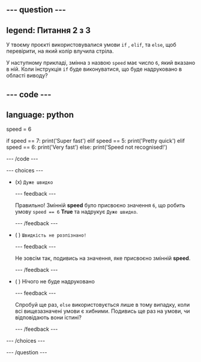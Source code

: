 
--- question ---
---
legend: Питання 2 з 3
---

У твоєму проєкті використовувалися умови `if` , `elif`, та `else`, щоб перевірити, на який колір влучила стріла.

У наступному прикладі, змінна з назвою `speed` має число `6`, який вказано в ній. Коли інструкція `if` буде виконуватися, що буде надруковано в області виводу?

--- code ---
---
language: python
---
speed = 6

if speed == 7: print('Super fast') elif speed == 5: print('Pretty quick') elif speed == 6: print('Very fast') else: print('Speed not recognised!')

--- /code ---

--- choices ---

- (x) `Дуже швидко`

  --- feedback ---

  Правильно! Змінній **speed** було присвоєно значення `6`, що робить умову `speed == 6` **True** та надрукує `Дуже швидко`.

  --- /feedback ---

- ( ) `Швидкість не розпізнано!`

  --- feedback ---

  Не зовсім так, подивись на значення, яке присвоєно змінній **speed**.

  --- /feedback ---

- ( ) Нічого не буде надруковано

  --- feedback ---

  Спробуй ще раз, `else` використовується лише в тому випадку, коли всі вищезазначені умови є хибними. Подивись ще раз на умови, чи відповідають вони істині?

  --- /feedback ---

--- /choices ---

--- /question ---

